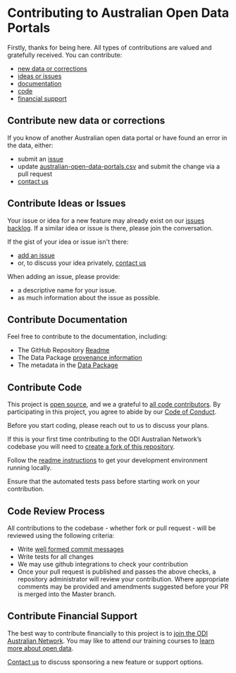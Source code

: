 # Contributing to Australian Open Data Portals

Firstly, thanks for being here. All types of contributions are valued and gratefully received. You can contribute:

- [new data or corrections](#contribute-new-data-or-corrections)
- [ideas or issues](#contribute-ideas-or-issues)
- [documentation](#contribute-documentation)
- [code](#contribute-code)
- [financial support](#contribute-financial-support)

## Contribute new data or corrections

If you know of another Australian open data portal or have found an error in the data, either:

- submit an [issue][gh_issues]
- update [australian-open-data-portals.csv][dp_data] and submit the change via a pull request
- [contact us][contact]

## Contribute Ideas or Issues

Your issue or idea for a new feature may already exist on our [issues backlog][gh_issues]. If a similar idea or issue is there, please join the conversation.

If the gist of your idea or issue isn't there:

- [add an issue][gh_issues]
- or, to discuss your idea privately, [contact us][contact]

When adding an issue, please provide:

- a descriptive name for your issue.
- as much information about the issue as possible.

## Contribute Documentation

Feel free to contribute to the documentation, including:

- The GitHub Repository [Readme][gh_readme]
- The Data Package [provenance information][dp_provenance]
- The metadata in the [Data Package][dp_datapackage_json]

## Contribute Code
This project is [open source][gh_license], and we a grateful to [all code contributors][gh_contributors]. By participating in this project, you agree to abide by our [Code of Conduct][gh_code_of_conduct].

Before you start coding, please reach out to us to discuss your plans.

If this is your first time contributing to the ODI Australian Network’s codebase you will need to [create a fork of this repository](https://help.github.com/articles/fork-a-repo/).

Follow the [readme instructions][gh_readme] to get your development environment running locally.

Ensure that the automated tests pass before starting work on your contribution.

## Code Review Process

All contributions to the codebase - whether fork or pull request - will be reviewed using the following criteria:

- Write [well formed commit messages](http://tbaggery.com/2008/04/19/a-note-about-git-commit-messages.html)
- Write tests for all changes
- We may use github integrations to check your contribution
- Once your pull request is published and passes the above checks, a repository administrator will review your contribution. Where appropriate comments may be provided and amendments suggested before your PR is merged into the Master branch.

## Contribute Financial Support

The best way to contribute financially to this project is to [join the ODI Australian Network](https://theodi.org.au/).  You may like to attend our training courses to [learn more about open data](https://theodi.org.au/events-learning/).

[Contact us][contact] to discuss sponsoring a new feature or support options.

[contact]: https://theodi.org.au/contact/

[gh_issues]: https://github.com/ODIQueensland/Australian-Open-Data-Portals/issues
[gh_readme]: https://github.com/ODIQueensland/Australian-Open-Data-Portals/blob/master/README.md
[gh_code_of_conduct]: https://github.com/ODIQueensland/Australian-Open-Data-Portals
[gh_license]: https://github.com/ODIQueensland/Australian-Open-Data-Portals/blob/master/LICENSE
[gh_contributors]: https://github.com/ODIQueensland/Australian-Open-Data-Portals/graphs/contributors

[dp_data]: https://github.com/ODIQueensland/Australian-Open-Data-Portals/blob/master/datapackage/data/australian-open-data-portals.csv
[dp_provenance]: https://github.com/ODIQueensland/Australian-Open-Data-Portals/blob/master/datapackage/readme.md
[dp_datapackage_json]: https://github.com/ODIQueensland/Australian-Open-Data-Portals/blob/master/datapackage/datapackage.json
